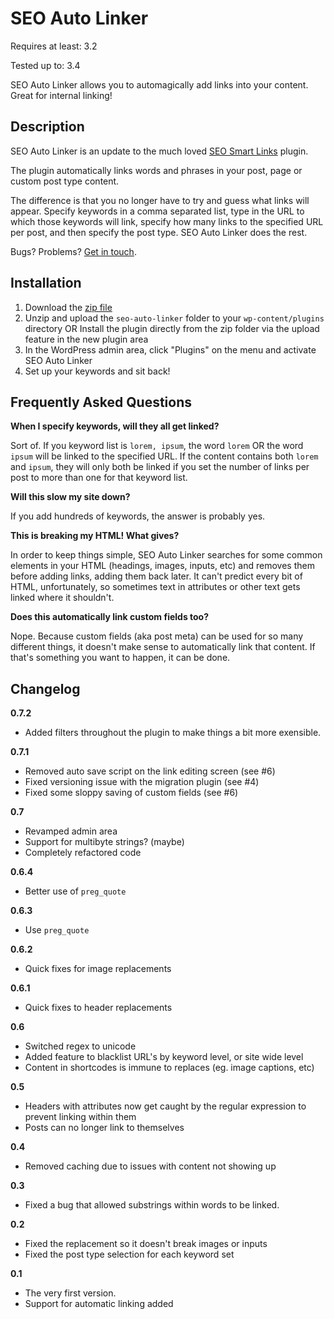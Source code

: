 SEO Auto Linker
===============

Requires at least: 3.2

Tested up to: 3.4

SEO Auto Linker allows you to automagically add links into your content. Great for internal linking!

Description
---------------------

SEO Auto Linker is an update to the much loved [SEO Smart Links](http://wordpress.org/extend/plugins/seo-automatic-links/ "SEO Smart Links") plugin.

The plugin automatically links words and phrases in your post, page or custom post type content.

The difference is that you no longer have to try and guess what links will appear.  Specify keywords in a comma separated list, type in the URL to which those keywords will link, specify how many links to the specified URL per post, and then specify the post type. SEO Auto Linker does the rest.

Bugs?  Problems?  [Get in touch](http://pmg.co/contact).

Installation
----------------

1. Download the [zip file](https://github.com/chrisguitarguy/SEO-Auto-Linker/zipball/0.7)
2. Unzip and upload the `seo-auto-linker` folder to your `wp-content/plugins` directory OR Install the plugin directly from the zip folder via the upload feature in the new plugin area
3. In the WordPress admin area, click "Plugins" on the menu and activate SEO Auto Linker
4. Set up your keywords and sit back!

Frequently Asked Questions
-----------------------------

**When I specify keywords, will they all get linked?**

Sort of.  If you keyword list is `lorem, ipsum`, the word `lorem` OR the word `ipsum` will be linked to the specified URL.  If the content contains both `lorem` and `ipsum`, they will only both be linked if you set the number of links per post to more than one for that keyword list.

**Will this slow my site down?**

If you add hundreds of keywords, the answer is probably yes.

**This is breaking my HTML! What gives?**

In order to keep things simple, SEO Auto Linker searches for some common elements in your HTML (headings, images, inputs, etc) and removes them before adding links, adding them back later. It can't predict every bit of HTML, unfortunately, so sometimes text in attributes or other text gets linked where it shouldn't.

**Does this automatically link custom fields too?**

Nope. Because custom fields (aka post meta) can be used for so many different things, it doesn't make sense to automatically link that content. If that's something you want to happen, it can be done.


Changelog
----------------

**0.7.2**

* Added filters throughout the plugin to make things a bit more exensible.

**0.7.1**

* Removed auto save script on the link editing screen (see #6)
* Fixed versioning issue with the migration plugin (see #4)
* Fixed some sloppy saving of custom fields (see #6)

**0.7**

* Revamped admin area
* Support for multibyte strings? (maybe)
* Completely refactored code

**0.6.4**

* Better use of `preg_quote`

**0.6.3**

* Use `preg_quote`

**0.6.2**

* Quick fixes for image replacements

**0.6.1**

* Quick fixes to header replacements

**0.6**

* Switched regex to unicode
* Added feature to blacklist URL's by keyword level, or site wide level
* Content in shortcodes is immune to replaces (eg. image captions, etc)


**0.5**

* Headers with attributes now get caught by the regular expression to prevent linking within them
* Posts can no longer link to themselves

**0.4**

* Removed caching due to issues with content not showing up

**0.3**

* Fixed a bug that allowed substrings within words to be linked.

**0.2**

* Fixed the replacement so it doesn't break images or inputs
* Fixed the post type selection for each keyword set

**0.1**

* The very first version.
* Support for automatic linking added

